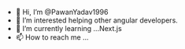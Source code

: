 - 👋 Hi, I’m @PawanYadav1996
- 👀 I’m interested helping other angular developers.
- 🌱 I’m currently learning ...Next.js
- 📫 How to reach me ...

<!---
PawanYadav1996/PawanYadav1996 is a ✨ special ✨ repository because its `README.md` (this file) appears on your GitHub profile.
You can click the Preview link to take a look at your changes.
--->
